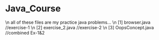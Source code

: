 # Java_Course
\n all of these files are my practice java problems...
\n [1] browser.java //exercise-1
\n [2] exercise_2.java //exercise-2
\n [3] OopsConcept.java //combined Ex-1&2
